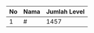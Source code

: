 | No | Nama            | Jumlah Level |
|----|-----------------|--------------|
| 1  | #    |    1457        |
